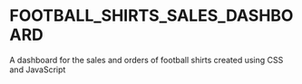 # FOOTBALL_SHIRTS_SALES_DASHBOARD
 A dashboard for the sales and orders of football shirts created using CSS and JavaScript
